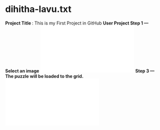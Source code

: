 # dihitha-lavu.txt
<b> Project Title </b> : This is my First Project in GitHub
<b> User Project </b>
<b>Step 1 — Select an image</b>
![Alt text](file:///C:/Users/student/Desktop/teddy2.htm)
<b>Step 3 — The puzzle will be loaded to the grid. </b>
![Alt text](file:///C:/Users/student/Desktop/Tedd.htm)
